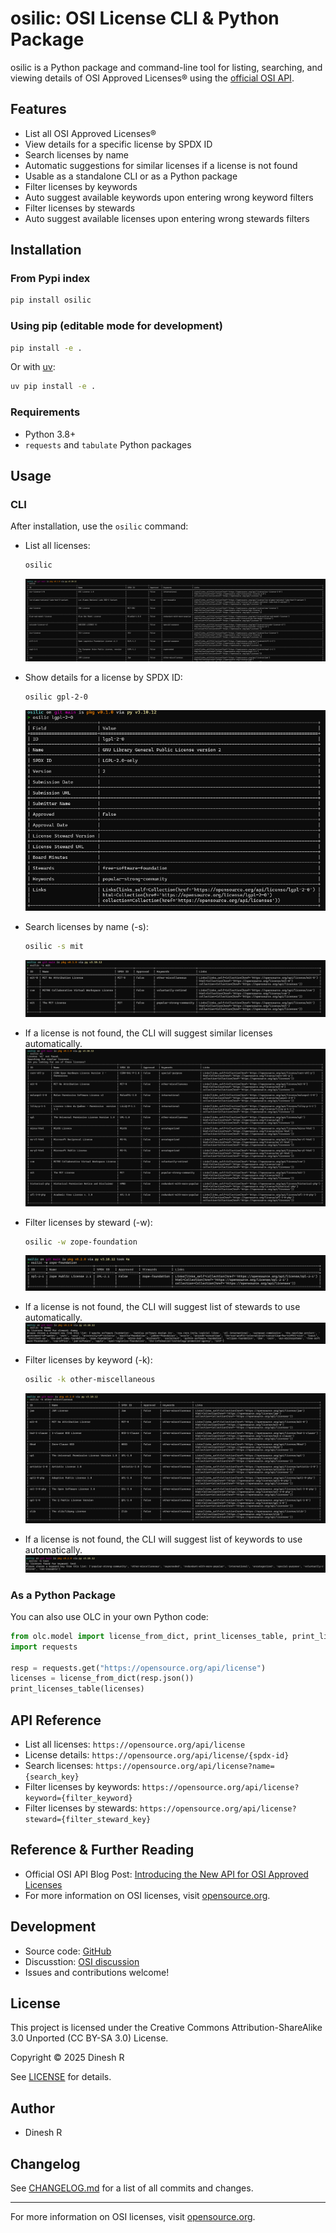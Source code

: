 # osilic: OSI License CLI & Python Package

osilic is a Python package and command-line tool for listing, searching, and viewing details of OSI Approved Licenses® using the [official OSI API](https://opensource.org/blog/introducing-the-new-api-for-osi-approved-licenses).

## Features
- List all OSI Approved Licenses®
- View details for a specific license by SPDX ID
- Search licenses by name
- Automatic suggestions for similar licenses if a license is not found
- Usable as a standalone CLI or as a Python package
- Filter licenses by keywords
- Auto suggest available keywords upon entering wrong keyword filters
- Filter licenses by stewards
- Auto suggest available licenses upon entering wrong stewards filters

## Installation

### From Pypi index
```bash
pip install osilic
```

### Using pip (editable mode for development)
```bash
pip install -e .
```
Or with [uv](https://github.com/astral-sh/uv):
```bash
uv pip install -e .
```

### Requirements
- Python 3.8+
- `requests` and `tabulate` Python packages

## Usage

### CLI
After installation, use the `osilic` command:

- List all licenses:
  ```bash
  osilic
  ```
  ![osilic](https://raw.githubusercontent.com/dineshr93/osilic/refs/heads/main/screenshot/osilic_all_licenses.png)

- Show details for a license by SPDX ID:
  ```bash
  osilic gpl-2-0
  ```
  ![osilic gpl-3-0](https://raw.githubusercontent.com/dineshr93/osilic/refs/heads/main/screenshot/osilic_lic_details.png)

- Search licenses by name (-s):
  ```bash
  osilic -s mit
  ```
  ![osilic -s gpl](https://raw.githubusercontent.com/dineshr93/osilic/refs/heads/main/screenshot/osilic_lic_search.png)
  
- If a license is not found, the CLI will suggest similar licenses automatically.
  ![osilic mi](https://raw.githubusercontent.com/dineshr93/osilic/refs/heads/main/screenshot/osilic_missing_lic.png)

- Filter licenses by steward (-w):
  ```bash
  osilic -w zope-foundation
  ```
  ![osilic -w zope-foundationl](https://raw.githubusercontent.com/dineshr93/osilic/refs/heads/main/screenshot/osilic%20steward.png)
  
- If a license is not found, the CLI will suggest list of stewards to use automatically.
  ![osilic -w dummy](https://raw.githubusercontent.com/dineshr93/osilic/refs/heads/main/screenshot/osilic%20steward%20suggest.png)

- Filter licenses by keyword (-k):
  ```bash
  osilic -k other-miscellaneous
  ```
  ![osilic -k other-miscellaneous](https://raw.githubusercontent.com/dineshr93/osilic/refs/heads/main/screenshot/osilic%20keyword.png)
  
- If a license is not found, the CLI will suggest list of keywords to use automatically.
  ![osilic -k test](https://raw.githubusercontent.com/dineshr93/osilic/refs/heads/main/screenshot/osilic%20keyword%20suggest.png)

### As a Python Package
You can also use OLC in your own Python code:
```python
from olc.model import license_from_dict, print_licenses_table, print_license_details_table
import requests

resp = requests.get("https://opensource.org/api/license")
licenses = license_from_dict(resp.json())
print_licenses_table(licenses)
```

## API Reference
- List all licenses: `https://opensource.org/api/license`
- License details: `https://opensource.org/api/license/{spdx-id}`
- Search licenses: `https://opensource.org/api/license?name={search_key}`
- Filter licenses by keywords: `https://opensource.org/api/license?keyword={filter_keyword}`
- Filter licenses by stewards: `https://opensource.org/api/license?steward={filter_steward_key}`

## Reference & Further Reading
- Official OSI API Blog Post: [Introducing the New API for OSI Approved Licenses](https://opensource.org/blog/introducing-the-new-api-for-osi-approved-licenses)
- For more information on OSI licenses, visit [opensource.org](https://opensource.org/licenses).

## Development
- Source code: [GitHub](https://github.com/dineshr93/osilic)
- Discusstion: [OSI discussion](https://discuss.opensource.org/t/introducing-the-new-api-for-osi-approved-licenses/1169/1)
- Issues and contributions welcome!

## License
This project is licensed under the Creative Commons Attribution-ShareAlike 3.0 Unported (CC BY-SA 3.0) License.

Copyright © 2025 Dinesh R

See [LICENSE](https://github.com/dineshr93/osilic/blob/main/LICENSE) for details.

## Author
- Dinesh R

## Changelog
See [CHANGELOG.md](https://github.com/dineshr93/osilic/blob/main/CHANGELOG.md) for a list of all commits and changes.

---
For more information on OSI licenses, visit [opensource.org](https://opensource.org/licenses).

